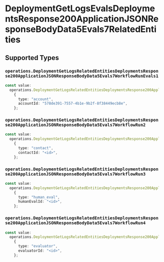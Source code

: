 # DeploymentGetLogsEvalsDeploymentsResponse200ApplicationJSONResponseBodyData5Evals7RelatedEntities


## Supported Types

### `operations.DeploymentGetLogsRelatedEntitiesDeploymentsResponse200ApplicationJSONResponseBodyData5Evals7WorkflowRunEvals1`

```typescript
const value:
  operations.DeploymentGetLogsRelatedEntitiesDeploymentsResponse200ApplicationJSONResponseBodyData5Evals7WorkflowRunEvals1 =
    {
      type: "account",
      accountId: "578de391-7557-4b1e-9b2f-8f38449ecb8e",
    };
```

### `operations.DeploymentGetLogsRelatedEntitiesDeploymentsResponse200ApplicationJSONResponseBodyData5Evals7WorkflowRun2`

```typescript
const value:
  operations.DeploymentGetLogsRelatedEntitiesDeploymentsResponse200ApplicationJSONResponseBodyData5Evals7WorkflowRun2 =
    {
      type: "contact",
      contactId: "<id>",
    };
```

### `operations.DeploymentGetLogsRelatedEntitiesDeploymentsResponse200ApplicationJSONResponseBodyData5Evals7WorkflowRun3`

```typescript
const value:
  operations.DeploymentGetLogsRelatedEntitiesDeploymentsResponse200ApplicationJSONResponseBodyData5Evals7WorkflowRun3 =
    {
      type: "human_eval",
      humanEvalId: "<id>",
    };
```

### `operations.DeploymentGetLogsRelatedEntitiesDeploymentsResponse200ApplicationJSONResponseBodyData5Evals7WorkflowRun4`

```typescript
const value:
  operations.DeploymentGetLogsRelatedEntitiesDeploymentsResponse200ApplicationJSONResponseBodyData5Evals7WorkflowRun4 =
    {
      type: "evaluator",
      evaluatorId: "<id>",
    };
```

